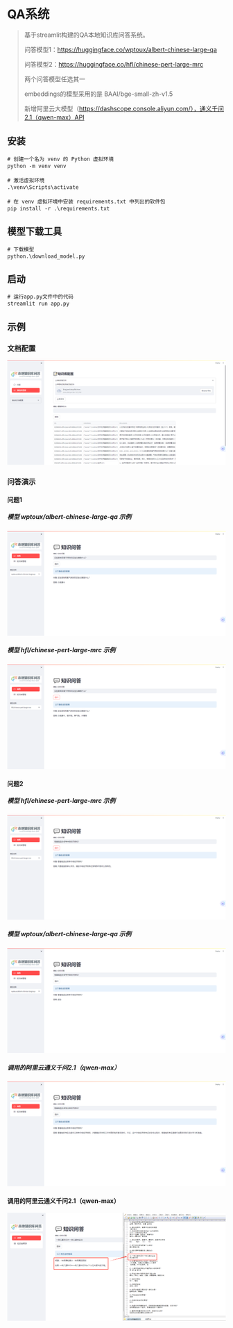# QA系统

> 基于streamlit构建的QA本地知识库问答系统。
>
> 问答模型1：https://huggingface.co/wptoux/albert-chinese-large-qa
>
> 问答模型2：https://huggingface.co/hfl/chinese-pert-large-mrc
>
> 两个问答模型任选其一
>
> embeddings的模型采用的是 BAAI/bge-small-zh-v1.5
> 
> 新增阿里云大模型（https://dashscope.console.aliyun.com/），通义千问2.1（qwen-max）API 

## 安装

```
# 创建一个名为 venv 的 Python 虚拟环境
python -m venv venv

# 激活虚拟环境
.\venv\Scripts\activate              

# 在 venv 虚拟环境中安装 requirements.txt 中列出的软件包
pip install -r .\requirements.txt
```

## 模型下载工具

```
# 下载模型
python.\download_model.py
```

## 启动

```
# 运行app.py文件中的代码
streamlit run app.py
```

## 示例

### 文档配置

![image](./images/demo1.png)

### 问答演示

#### 问题1

##### 模型 wptoux/albert-chinese-large-qa 示例

![image](./images/demo3.png)

##### 模型 hfl/chinese-pert-large-mrc 示例

![image](./images/demo2.png)

#### 问题2

##### 模型 hfl/chinese-pert-large-mrc 示例

![image](./images/demo4.png)

##### 模型 wptoux/albert-chinese-large-qa 示例

![image](./images/demo5.png)

##### 调用的阿里云通义千问2.1（qwen-max）

![image](./images/demo7.png)

#### 调用的阿里云通义千问2.1（qwen-max）

![image](./images/demo6.png)